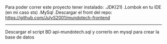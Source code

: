 Para poder correr este proyecto tener instalado: 
.JDK(21)
.Lombok en tu IDE (en mi caso sts) 
.MySql
.Descargar el front del repo: https://github.com/JulyS2001/mundotech-frontend

------------------------------------------------------------------------------------
Descargar el script BD api-mundotech.sql y correrlo en mysql para crear la base de datos
